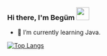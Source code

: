 ### Hi there, I'm Begüm   <img src="https://c.tenor.com/Wx9IEmZZXSoAAAAi/hi.gif" width="30px" height="30px">



- 🌱 I’m currently learning Java.

[![Top Langs](https://github-readme-stats.vercel.app/api/top-langs/?username=begumarici&langs_count=8)](https://github.com/begumarici/github-readme-stats)
<!--
**begumarici/begumarici** is a ✨ _special_ ✨ repository because its `README.md` (this file) appears on your GitHub profile.

Here are some ideas to get you started:

- 🔭 I’m currently working on ...
- 🌱 I’m currently learning ...
- 👯 I’m looking to collaborate on ...
- 🤔 I’m looking for help with ...
- 💬 Ask me about ...
- 📫 How to reach me: ...
- 😄 Pronouns: ...
- ⚡ Fun fact: ...
-->
